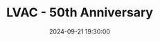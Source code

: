 ---
id: 72157653647915611
title: LVAC - 50th Anniversary
cover: 
date: 2024-09-21 19:30:00
photos:
  - thumbnail: https://farm1.staticflickr.com/475/18489800985_6c8a3e716a_q.jpg
    original: https://photos.google.com/share/AF1QipO7SbW0rWkLKYV7xYG8Y5_CT4N4f_R30aylxWxnuKgL5VhlEsrH8urEEn4mpzkVhw/photo/AF1QipNkwM2vGE55CqYOLD3W2u7ZYgsfUF5ykRxBR53_?key=RUR5ekdoYnh1Wm9MdkVwSEhxWmZuamp0WmJ6V2Rn
    title: 1535520_10206839865865919_4842123612744626951_n
  - thumbnail: https://farm1.staticflickr.com/274/18302085190_dfa5a0f9ed_q.jpg
    original: https://farm1.staticflickr.com/274/18302085190_e73fb804d0_o.jpg
    title: 1908092_10206839845705415_5935533182899111872_n
---